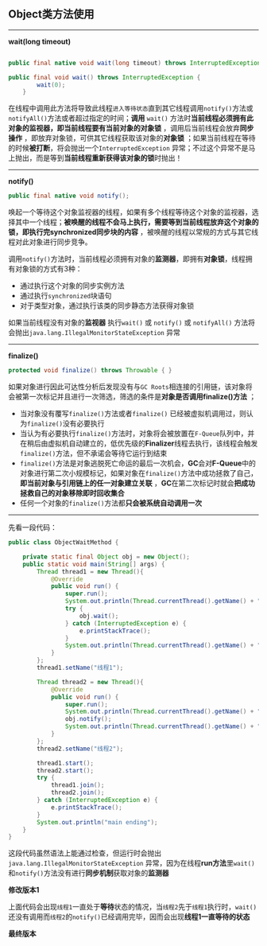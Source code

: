 ## <a name="object">Object类方法使用</a>

-----

<a name="wait">**wait(long timeout)**</a>

```java

public final native void wait(long timeout) throws InterruptedException;

public final void wait() throws InterruptedException {
        wait(0);
    }
```

在线程中调用此方法将导致此线程`进入等待状态`直到其它线程调用`notify()`方法或`notifyAll()`方法或者超过指定的时间；**调用**  `wait()`  方法时**当前线程必须拥有此对象的监视器，即当前线程要有当前对象的对象锁** ，调用后当前线程会放弃**同步操作** ，即放弃对象锁，可供其它线程获取该对象的**对象锁** ；如果当前线程在等待的时候**被打断**，将会抛出一个`InterruptedException` 异常；不过这个异常不是马上抛出，而是等到**当前线程重新获得该对象的锁**时抛出！



-----

<a name="notify">**notify()**</a>

```java
public final native void notify();
```

唤起一个等待这个对象监视器的线程，如果有多个线程等待这个对象的监视器，选择其中一个线程；**被唤醒的线程不会马上执行，需要等到当前线程放弃这个对象的锁，即执行完synchronized同步块的内容** ，被唤醒的线程以常规的方式与其它线程对此对象进行同步竞争。

调用`notify()`方法时，当前线程必须拥有对象的**监测器**，即拥有**对象锁**，线程拥有对象锁的方式有3种：

+  通过执行这个对象的同步实例方法
+ 通过执行`synchronized`块语句
+ 对于类型对象，通过执行该类的同步静态方法获得对象锁



如果当前线程没有对象的**监视器** 执行`wait()` 或 `notify()` 或 `notifyAll()` 方法将会抛出`java.lang.IllegalMonitorStateException` 异常



-----

<a name="finalize">**finalize()**</a>

```java
protected void finalize() throws Throwable { }
```

如果对象进行因此可达性分析后发现没有与`GC Roots`相连接的引用链，该对象将会被第一次标记并且进行一次筛选，筛选的条件是**对象是否调用finalize()方法** ；

- 当对象没有覆写`finalize()`方法或者`finalize()` 已经被虚拟机调用过，则认为`finalize()`没有必要执行
- 当认为有必要执行`finalize()`方法时，对象将会被放置在`F-Queue`队列中，并在稍后由虚拟机自动建立的，低优先级的**Finalizer**线程去执行，该线程会触发`finalize()`方法，但不承诺会等待它运行到结束
- `finalize()`方法是对象逃脱死亡命运的最后一次机会，**GC**会对**F-Queue**中的对象进行第二次小规模标记，如果对象在`finalize()`方法中成功拯救了自己，**即当前对象与引用链上的任一对象建立关联** ，**GC**在第二次标记时就会**把成功拯救自己的对象移除即时回收集合**
- 任何一个对象的`finalize()`方法都**只会被系统自动调用一次**



-----

先看一段代码：

```java
public class ObjectWaitMethod {

    private static final Object obj = new Object();
    public static void main(String[] args) {
        Thread thread1 = new Thread(){
            @Override
            public void run() {
                super.run();
                System.out.println(Thread.currentThread().getName() + " start!");
                try {
                    obj.wait();
                } catch (InterruptedException e) {
                    e.printStackTrace();
                }
                System.out.println(Thread.currentThread().getName() + " end!");
            }
        };
        thread1.setName("线程1");

        Thread thread2 = new Thread(){
            @Override
            public void run() {
                super.run();
                System.out.println(Thread.currentThread().getName() + " start!");
                obj.notify();
                System.out.println(Thread.currentThread().getName() + " end!");
            }
        };
        thread2.setName("线程2");

        thread1.start();
        thread2.start();
        try {
            thread1.join();
            thread2.join();
        } catch (InterruptedException e) {
            e.printStackTrace();
        }
        System.out.println("main ending");
    }
}
```

这段代码虽然语法上能通过检查，但运行时会抛出`java.lang.IllegalMonitorStateException` 异常，因为在线程**run方法**里`wait()`和`notify()`方法没有进行**同步机制**获取对象的**监测器**



**修改版本1**





上面代码会出现`线程1`一直处于**等待**状态的情况，当`线程2`先于`线程1`执行时，`wait()`还没有调用而`线程2`的`notify()`已经调用完毕，因而会出现**线程1一直等待的状态**

**最终版本**

